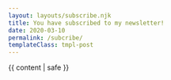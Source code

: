 ```yaml
---
layout: layouts/subscribe.njk
title: You have subscribed to my newsletter!
date: 2020-03-10
permalink: /subcribe/
templateClass: tmpl-post
---
```


{{ content | safe }}

